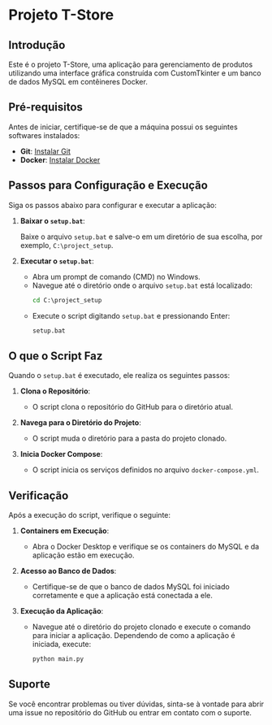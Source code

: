 # Projeto T-Store

## Introdução

Este é o projeto T-Store, uma aplicação para gerenciamento de produtos utilizando uma interface gráfica construída com CustomTkinter e um banco de dados MySQL em contêineres Docker.

## Pré-requisitos

Antes de iniciar, certifique-se de que a máquina possui os seguintes softwares instalados:

- **Git**: [Instalar Git](https://git-scm.com/)
- **Docker**: [Instalar Docker](https://www.docker.com/products/docker-desktop)

## Passos para Configuração e Execução

Siga os passos abaixo para configurar e executar a aplicação:

1. **Baixar o `setup.bat`**:

   Baixe o arquivo `setup.bat` e salve-o em um diretório de sua escolha, por exemplo, `C:\project_setup`.

2. **Executar o `setup.bat`**:

   - Abra um prompt de comando (CMD) no Windows.
   - Navegue até o diretório onde o arquivo `setup.bat` está localizado:
     ```cmd
     cd C:\project_setup
     ```
   - Execute o script digitando `setup.bat` e pressionando Enter:
     ```cmd
     setup.bat
     ```

## O que o Script Faz

Quando o `setup.bat` é executado, ele realiza os seguintes passos:

1. **Clona o Repositório**:
   - O script clona o repositório do GitHub para o diretório atual.

2. **Navega para o Diretório do Projeto**:
   - O script muda o diretório para a pasta do projeto clonado.

3. **Inicia Docker Compose**:
   - O script inicia os serviços definidos no arquivo `docker-compose.yml`.


## Verificação

Após a execução do script, verifique o seguinte:

1. **Containers em Execução**:
   - Abra o Docker Desktop e verifique se os containers do MySQL e da aplicação estão em execução.

2. **Acesso ao Banco de Dados**:
   - Certifique-se de que o banco de dados MySQL foi iniciado corretamente e que a aplicação está conectada a ele.

3. **Execução da Aplicação**:
   - Navegue até o diretório do projeto clonado e execute o comando para iniciar a aplicação. Dependendo de como a aplicação é iniciada, execute:
     ```cmd
     python main.py
     ```

## Suporte

Se você encontrar problemas ou tiver dúvidas, sinta-se à vontade para abrir uma issue no repositório do GitHub ou entrar em contato com o suporte.



